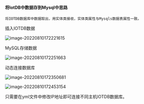 #### 将IotDB中数据存到Mysql中思路

```
将IOTDB数据库中数据取出，用实体类接收，实体类属性与Mysqls数据表属性一致。
```



插入IOTDB数据

![image-20220810172221615](C:\Users\ningyu\AppData\Roaming\Typora\typora-user-images\image-20220810172221615.png)

MySQL存储数据

![image-20220810172251663](C:\Users\ningyu\AppData\Roaming\Typora\typora-user-images\image-20220810172251663.png)





动态连接数据库

![image-20220810172350681](C:\Users\ningyu\AppData\Roaming\Typora\typora-user-images\image-20220810172350681.png)

![image-20220810172453154](C:\Users\ningyu\AppData\Roaming\Typora\typora-user-images\image-20220810172453154.png)

只需要在yml文件中修改IP地址即可连接不同主机IOTDB数据库。







